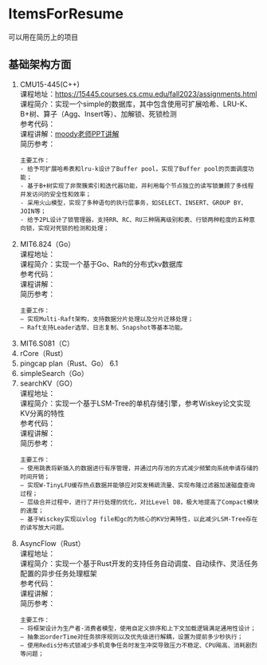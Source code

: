 # ItemsForResume
可以用在简历上的项目
## 基础架构方面
1. CMU15-445(C++)   
   课程地址：https://15445.courses.cs.cmu.edu/fall2023/assignments.html   
   课程简介：实现一个simple的数据库，其中包含使用可扩展哈希、LRU-K、B+树、算子（Agg、Insert等）、加解锁、死锁检测   
   参考代码：   
   课程讲解：[moody老师PPT讲解](https://www.bilibili.com/video/BV1bQ4y1Y7iT/?spm_id_from=333.999.0.0&vd_source=794854cc093032754621b2943dbdb87e)  
   简历参考：
   ```
   主要工作：
   - 给予可扩展哈希表和lru-k设计了Buffer pool，实现了Buffer pool的页面调度功能；
   - 基于B+树实现了非聚簇索引和迭代器功能，并利用每个节点独立的读写锁兼顾了多线程并发访问的安全性和效率；
   - 采用火山模型，实现了多种语句的执行层事务，如SELECT、INSERT、GROUP BY、JOIN等；
   - 给予2PL设计了锁管理器，支持RR、RC、RU三种隔离级别和表、行锁两种粒度的五种意向锁，实现对死锁的检测和处理；
   ```
3. MIT6.824（Go）   
   课程地址：      
   课程简介：实现一个基于Go、Raft的分布式kv数据库     
   参考代码：      
   课程讲解：   
   简历参考：   
   ```
   主要工作：
   – 实现Multi-Raft架构，支持数据分片处理以及分片迁移处理；
   – Raft支持Leader选举、日志复制、Snapshot等基本功能。
   ```
5. MIT6.S081（C）   
6. rCore（Rust）
7. pingcap plan（Rust、Go）
   6.1 
8. simpleSearch（Go）
9. searchKV（GO）   
   课程地址：      
   课程简介：实现一个基于LSM-Tree的单机存储引擎，参考Wiskey论文实现KV分离的特性        
   参考代码：      
   课程讲解：   
   简历参考：   
   ```
   主要工作：
   – 使用跳表将新插入的数据进行有序管理，并通过内存池的方式减少频繁向系统申请存储的时间开销；
   – 实现W-TinyLFU缓存热点数据并能够应对突发稀疏流量、实现布隆过滤器加速磁盘查询过程；
   – 层级合并过程中，进行了并行处理的优化，对比Level DB，极大地提高了Compact模块的速度；
   – 基于Wisckey实现以vlog file和gc的为核心的KV分离特性，以此减少LSM-Tree存在的读写放大问题。
   ```
11. AsyncFlow（Rust）   
   课程地址：      
   课程简介：实现一个基于Rust开发的支持任务自动调度、自动续作、灵活任务配置的异步任务处理框架    
   参考代码：      
   课程讲解：   
   简历参考：      
     ```
     主要工作：
     – 将框架设计为生产者-消费者模型，使用自定义排序和上下文加载逻辑满足通用性设计；
     – 抽象出orderTime对任务排序规则以及优先级进行解耦，设置为提前多少秒执行；
     – 使用Redis分布式锁减少多机竞争任务时发生冲突导致压力不稳定、CPU飚高、消耗剧烈等问题；
     ```
